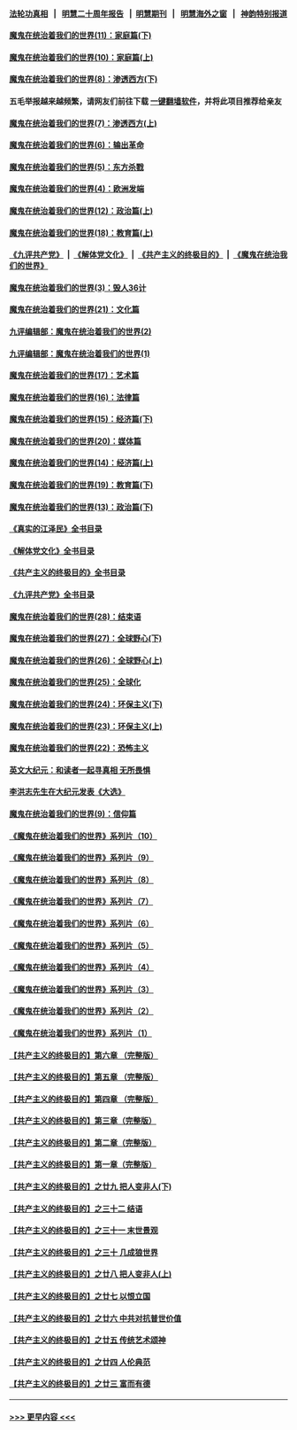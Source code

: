 #### [法轮功真相](https://github.com/gfw-breaker/truth/blob/master/README.md?t=0) &nbsp;&nbsp;|&nbsp;&nbsp; [明慧二十周年报告](https://github.com/gfw-breaker/mh-reports/blob/master/README.md?t=0) &nbsp;&nbsp;|&nbsp;&nbsp;[明慧期刊](https://github.com/gfw-breaker/mh-qikan) &nbsp;&nbsp;|&nbsp;&nbsp; [明慧海外之窗](https://github.com/gfw-breaker/mh-news/blob/master/README.md?t=0) &nbsp;&nbsp;|&nbsp;&nbsp; [神韵特别报道](https://github.com/gfw-breaker/mh-news/blob/master/shenyun.md?t=0)
#### [魔鬼在统治着我们的世界(11)：家庭篇(下)](../pages/nsc422/n10440961.md?t=11232350) 
#### [魔鬼在统治着我们的世界(10)：家庭篇(上)](../pages/nsc422/n10435448.md?t=11232350) 
#### [魔鬼在统治着我们的世界(8)：渗透西方(下)](../pages/nsc422/n10429603.md?t=11232350) 
#### 五毛举报越来越频繁，请网友们前往下载 [一键翻墙软件](https://github.com/gfw-breaker/ssr-accounts)，并将此项目推荐给亲友
#### [魔鬼在统治着我们的世界(7)：渗透西方(上)](../pages/nsc422/n10426013.md?t=11232350) 
#### [魔鬼在统治着我们的世界(6)：输出革命](../pages/nsc422/n10421536.md?t=11232350) 
#### [魔鬼在统治着我们的世界(5)：东方杀戮](../pages/nsc422/n10417707.md?t=11232350) 
#### [魔鬼在统治着我们的世界(4)：欧洲发端](../pages/nsc422/n10414890.md?t=11232350) 
#### [魔鬼在统治着我们的世界(12)：政治篇(上)](../pages/nsc422/n10444576.md?t=11232350) 
#### [魔鬼在统治着我们的世界(18)：教育篇(上)](../pages/nsc422/n10526970.md?t=11232350) 
#### [《九评共产党》](https://github.com/begood0513/9ping.md/blob/master/README.md) &nbsp;|&nbsp; [《解体党文化》](../../../../jtdwh.md/blob/master/README.md)  &nbsp;|&nbsp; [《共产主义的终极目的》](../../../../gczydzjmd.md/blob/master/README.md) &nbsp;|&nbsp; [《魔鬼在统治我们的世界》](../../../../mgztzwmdsj.md/blob/master/README.md) 
#### [魔鬼在统治着我们的世界(3)：毁人36计](../pages/nsc422/n10411583.md?t=11232350) 
#### [魔鬼在统治着我们的世界(21)：文化篇](../pages/nsc422/n10597706.md?t=11232350) 
#### [九评编辑部：魔鬼在统治着我们的世界(2)](../pages/nsc422/n10410036.md?t=11232350) 
#### [九评编辑部：魔鬼在统治着我们的世界(1)](../pages/nsc422/n10406825.md?t=11232350) 
#### [魔鬼在统治着我们的世界(17)：艺术篇](../pages/nsc422/n10499093.md?t=11232350) 
#### [魔鬼在统治着我们的世界(16)：法律篇](../pages/nsc422/n10485969.md?t=11232350) 
#### [魔鬼在统治着我们的世界(15)：经济篇(下)](../pages/nsc422/n10469975.md?t=11232350) 
#### [魔鬼在统治着我们的世界(20)：媒体篇](../pages/nsc422/n10586579.md?t=11232350) 
#### [魔鬼在统治着我们的世界(14)：经济篇(上)](../pages/nsc422/n10457370.md?t=11232350) 
#### [魔鬼在统治着我们的世界(19)：教育篇(下)](../pages/nsc422/n10564808.md?t=11232350) 
#### [魔鬼在统治着我们的世界(13)：政治篇(下)](../pages/nsc422/n10448270.md?t=11232350) 
#### [《真实的江泽民》全书目录](../pages/nsc422/n13721399.md?t=11232350) 
#### [《解体党文化》全书目录](../pages/nsc422/n13721157.md?t=11232350) 
#### [《共产主义的终极目的》全书目录](../pages/nsc422/n13721048.md?t=11232350) 
#### [《九评共产党》全书目录](../pages/nsc422/n13708085.md?t=11232350) 
#### [魔鬼在统治着我们的世界(28)：结束语](../pages/nsc422/n10936246.md?t=11232350) 
#### [魔鬼在统治着我们的世界(27)：全球野心(下)](../pages/nsc422/n10928319.md?t=11232350) 
#### [魔鬼在统治着我们的世界(26)：全球野心(上)](../pages/nsc422/n10900318.md?t=11232350) 
#### [魔鬼在统治着我们的世界(25)：全球化](../pages/nsc422/n10788205.md?t=11232350) 
#### [魔鬼在统治着我们的世界(24)：环保主义(下)](../pages/nsc422/n10695307.md?t=11232350) 
#### [魔鬼在统治着我们的世界(23)：环保主义(上)](../pages/nsc422/n10688613.md?t=11232350) 
#### [魔鬼在统治着我们的世界(22)：恐怖主义](../pages/nsc422/n10614727.md?t=11232350) 
#### [英文大纪元：和读者一起寻真相 无所畏惧](../pages/nsc422/n12542027.md?t=11232350) 
#### [李洪志先生在大纪元发表《大选》](../pages/nsc422/n12534746.md?t=11232350) 
#### [魔鬼在统治着我们的世界(9)：信仰篇](../pages/nsc422/n10432159.md?t=11232350) 
#### [《魔鬼在统治着我们的世界》系列片（10）](../pages/nsc422/n12292670.md?t=11232350) 
#### [《魔鬼在统治着我们的世界》系列片（9）](../pages/nsc422/n12290859.md?t=11232350) 
#### [《魔鬼在统治着我们的世界》系列片（8）](../pages/nsc422/n12287445.md?t=11232350) 
#### [《魔鬼在统治着我们的世界》系列片（7）](../pages/nsc422/n12283425.md?t=11232350) 
#### [《魔鬼在统治着我们的世界》系列片（6）](../pages/nsc422/n12282314.md?t=11232350) 
#### [《魔鬼在统治着我们的世界》系列片（5）](../pages/nsc422/n12281419.md?t=11232350) 
#### [《魔鬼在统治着我们的世界》系列片（4）](../pages/nsc422/n12274024.md?t=11232350) 
#### [《魔鬼在统治着我们的世界》系列片（3）](../pages/nsc422/n12271322.md?t=11232350) 
#### [《魔鬼在统治着我们的世界》系列片（2）](../pages/nsc422/n12269049.md?t=11232350) 
#### [《魔鬼在统治着我们的世界》系列片（1）](../pages/nsc422/n12267575.md?t=11232350) 
#### [【共产主义的终极目的】第六章 （完整版）](../pages/nsc422/n11428913.md?t=11232350) 
#### [【共产主义的终极目的】第五章 （完整版）](../pages/nsc422/n11428912.md?t=11232350) 
#### [【共产主义的终极目的】第四章 （完整版）](../pages/nsc422/n11428907.md?t=11232350) 
#### [【共产主义的终极目的】第三章（完整版）](../pages/nsc422/n11428848.md?t=11232350) 
#### [【共产主义的终极目的】第二章（完整版）](../pages/nsc422/n11428831.md?t=11232350) 
#### [【共产主义的终极目的】第一章（完整版）](../pages/nsc422/n11417651.md?t=11232350) 
#### [【共产主义的终极目的】之廿九 把人变非人(下)](../pages/nsc422/n11344140.md?t=11232350) 
#### [【共产主义的终极目的】之三十二 结语](../pages/nsc422/n11360535.md?t=11232350) 
#### [【共产主义的终极目的】之三十一 末世景观](../pages/nsc422/n11351129.md?t=11232350) 
#### [【共产主义的终极目的】之三十 几成狼世界](../pages/nsc422/n11348280.md?t=11232350) 
#### [【共产主义的终极目的】之廿八 把人变非人(上)](../pages/nsc422/n11340492.md?t=11232350) 
#### [【共产主义的终极目的】之廿七 以恨立国](../pages/nsc422/n11336944.md?t=11232350) 
#### [【共产主义的终极目的】之廿六 中共对抗普世价值](../pages/nsc422/n11324785.md?t=11232350) 
#### [【共产主义的终极目的】之廿五 传统艺术颂神](../pages/nsc422/n11296396.md?t=11232350) 
#### [【共产主义的终极目的】之廿四 人伦典范](../pages/nsc422/n11296397.md?t=11232350) 
#### [【共产主义的终极目的】之廿三 富而有德](../pages/nsc422/n11283598.md?t=11232350) 

----
#### [ >>> 更早内容 <<< ](../indexes/nsc422-earlier.md)
